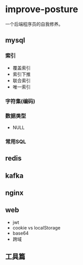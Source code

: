 # improve-posture
一个后端程序员的自我修养。


## mysql

### 索引
- 覆盖索引
- 索引下推
- 联合索引
- 唯一索引

### 字符集(编码)

### 数据类型
- NULL


### 常用SQL





## redis


## kafka


## nginx


## web

- jwt
- cookie vs localStorage
- base64
- 跨域



## 工具篇
